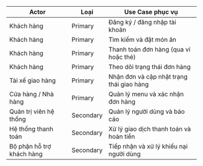 | **Actor**              | **Loại**   | **Use Case phục vụ** |
|------------------------|------------|------------------------|
| Khách hàng             | Primary    |  Đăng ký / đăng nhập tài khoản |
| Khách hàng             | Primary    |  Tìm kiếm và đặt món ăn |
| Khách hàng             | Primary    |  Thanh toán đơn hàng (qua ví hoặc thẻ) |
| Khách hàng             | Primary    | Theo dõi trạng thái đơn hàng |
| Tài xế giao hàng       | Primary    |  Nhận đơn và cập nhật trạng thái giao hàng |
| Cửa hàng / Nhà hàng    | Primary    |  Quản lý menu và xác nhận đơn hàng |
| Quản trị viên hệ thống | Secondary  | Quản lý người dùng và báo cáo |
| Hệ thống thanh toán    | Secondary  |  Xử lý giao dịch thanh toán và hoàn tiền |
| Bộ phận hỗ trợ khách hàng | Secondary |  Tiếp nhận và xử lý khiếu nại người dùng |